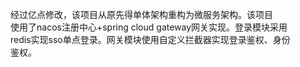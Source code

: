 经过亿点修改，该项目从原先得单体架构重构为微服务架构。该项目  
使用了nacos注册中心+spring cloud gateway网关实现。登录模块采用  
redis实现sso单点登录。网关模块使用自定义拦截器实现登录鉴权、身份  
鉴权。
